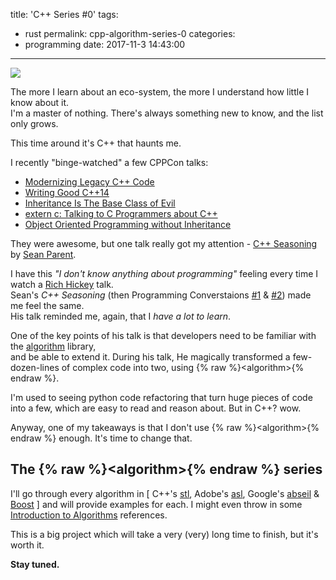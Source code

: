 title: 'C++ <algorithm> Series #0'
tags:
  - rust
permalink: cpp-algorithm-series-0
categories:
  - programming
date: 2017-11-3 14:43:00
---

![](/images/2017/11/xkcd-algo.png)

The more I learn about an eco-system, the more I understand how little I know about it.  
I'm a master of nothing. There's always something new to know, and the list only grows.

This time around it's C++ that haunts me.

I recently "binge-watched" a few CPPCon talks:

- [Modernizing Legacy C++ Code](https://www.youtube.com/watch?v=LDxAgMe6D18)
- [Writing Good C++14](https://www.youtube.com/watch?v=1OEu9C51K2A)
- [Inheritance Is The Base Class of Evil](https://www.youtube.com/watch?v=bIhUE5uUFOA)
- [extern c: Talking to C Programmers about C++](https://www.youtube.com/watch?v=D7Sd8A6_fYU)
- [Object Oriented Programming without Inheritance](https://www.youtube.com/watch?v=xcpSLRpOMJM)

They were awesome, but one talk really got my attention - [C++ Seasoning](https://channel9.msdn.com/Events/GoingNative/2013/Cpp-Seasoning) by [Sean Parent](http://sean-parent.stlab.cc/papers-and-presentations).

I have this *"I don't know anything about programming"* feeling every time I watch a [Rich Hickey](https://changelog.com/posts/rich-hickeys-greatest-hits) talk.  
Sean's *C++ Seasoning* (then Programming Converstaions [#1](https://www.youtube.com/watch?v=IzNtM038JuI) & [#2](https://www.youtube.com/watch?v=vxv74Mjt9_0)) made me feel the same.  
His talk reminded me, again, that I *have a lot to learn*.

One of the key points of his talk is that developers need to be familiar with the [algorithm](http://www.cplusplus.com/reference/algorithm/) library,  
and be able to extend it. During his talk, He magically transformed a few-dozen-lines of complex code into two, using {% raw %}&lt;algorithm&gt;{% endraw %}.

I'm used to seeing python code refactoring that turn huge pieces of code into a few, which are easy to read and reason about. But in C++? wow.  

Anyway, one of my takeaways is that I don't use {% raw %}&lt;algorithm&gt;{% endraw %} enough. It's time to change that.

## The {% raw %}&lt;algorithm&gt;{% endraw %} series

I'll go through every algorithm in \[ C++'s [stl](http://www.cplusplus.com/reference/algorithm/), Adobe's [asl](https://github.com/stlab/adobe_source_libraries), Google's [abseil](https://github.com/abseil/abseil-cpp) & [Boost](http://www.boost.org/doc/libs/1_65_1/libs/algorithm/doc/html/index.html) \] and will provide examples for each. I might even throw in some [Introduction to Algorithms](https://ocw.mit.edu/courses/electrical-engineering-and-computer-science/6-046j-introduction-to-algorithms-sma-5503-fall-2005/) references.

This is a big project which will take a very (very) long time to finish, but it's worth it.

**Stay tuned.**
